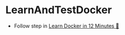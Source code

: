 # LearnAndTestDocker

* Follow step in [Learn Docker in 12 Minutes 🐳](https://www.youtube.com/watch?v=YFl2mCHdv24)
